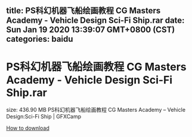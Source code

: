 
title: PS科幻机器飞船绘画教程 CG Masters Academy - Vehicle Design Sci-Fi Ship.rar
date: Sun Jan 19 2020 13:39:07 GMT+0800 (CST)    
categories: baidu
---

# PS科幻机器飞船绘画教程 CG Masters Academy - Vehicle Design Sci-Fi Ship.rar
size: 436.90 MB
 PS科幻机器飞船绘画教程 CG Masters Academy – Vehicle Design:Sci-Fi Ship | GFXCamp
 

[How to download](https://bpcam.bemobtrk.com/go/2ceec3aa-1ca2-46d6-b9ff-aaa5c184517c?jno=5258)
